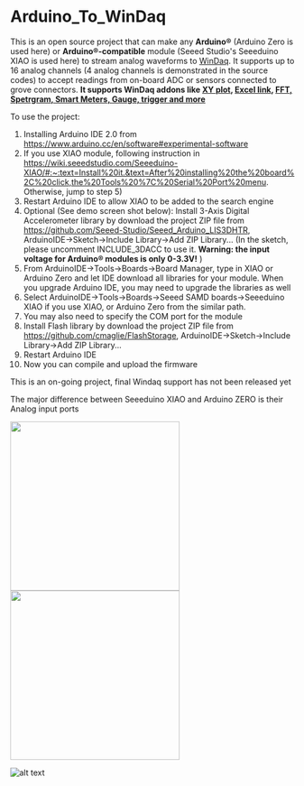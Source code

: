 # Arduino_To_WinDaq
This is an open source project that can make any **Arduino®** (Arduino Zero is used here) or **Arduino®-compatible** module (Seeed Studio's Seeeduino XIAO is used here) to stream analog waveforms to [WinDaq](https://www.dataq.com/products/windaq/). It supports up to 16 analog channels (4 analog channels is demonstrated in the source codes) to accept readings from on-board ADC or sensors connected to grove connectors. **It supports WinDaq addons like [XY plot](https://www.dataq.com/products/windaq/add_ons/index.htm), [Excel link](https://www.dataq.com/products/windaq/windaqxl/product.html), [FFT, Spetrgram, Smart Meters, Gauge, trigger and more](http://www.ultimaserial.com/wdspectrum.html)**

To use the project:
1) Installing Arduino IDE 2.0 from https://www.arduino.cc/en/software#experimental-software 
2) If you use XIAO module, following instruction in https://wiki.seeedstudio.com/Seeeduino-XIAO/#:~:text=Install%20it.&text=After%20installing%20the%20board%2C%20click,the%20Tools%20%7C%20Serial%20Port%20menu. Otherwise, jump to step 5)
3) Restart Arduino IDE to allow XIAO to be added to the search engine
4) Optional (See demo screen shot below): Install 3-Axis Digital Accelerometer library by download the project ZIP file from https://github.com/Seeed-Studio/Seeed_Arduino_LIS3DHTR, ArduinoIDE->Sketch->Include Library->Add ZIP Library... (In the sketch, please uncomment INCLUDE_3DACC to use it. **Warning: the input voltage for Arduino® modules is only 0-3.3V!** )
5) From ArduinoIDE->Tools->Boards->Board Manager, type in XIAO or Arduino Zero and let IDE download all libraries for your module. When you upgrade Arduino IDE, you may need to upgrade the libraries as well
6) Select ArduinoIDE->Tools->Boards->Seeed SAMD boards->Seeeduino XIAO if you use XIAO, or Arduino Zero from the similar path. 
7) You may also need to specify the COM port for the module
8) Install Flash library by download the project ZIP file from https://github.com/cmaglie/FlashStorage, ArduinoIDE->Sketch->Include Library->Add ZIP Library...
9) Restart Arduino IDE
10) Now you can compile and upload the firmware

This is an on-going project, final Windaq support has not been released yet

The major difference between Seeeduino XIAO and Arduino ZERO is their Analog input ports

<img src="http://cdn.shopify.com/s/files/1/0506/1689/3647/products/ABX00003_01.iso_d6dab5cd-56ad-4eb2-8381-bc1ea6de29fb_866x686.jpg" width="300" height="300">  <img src="https://www.chip1stop.com/img/product/SEED/seeeduino-xiao-preview_1.jpg" width="300" height="300">  

 ![alt text](https://www.dataq.com/resources/repository/arduino_3d.gif "Arduino Data logger: ScreenCapture by LICECap")


